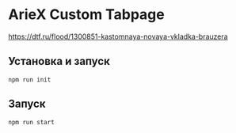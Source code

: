 # ArieX Custom Tabpage

https://dtf.ru/flood/1300851-kastomnaya-novaya-vkladka-brauzera

## Установка и запуск

```
npm run init
```

## Запуск

```
npm run start
```
